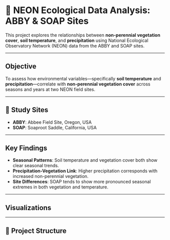 # 🌱 NEON Ecological Data Analysis: ABBY & SOAP Sites

This project explores the relationships between **non-perennial vegetation cover**, **soil temperature**, and **precipitation** using National Ecological Observatory Network (NEON) data from the ABBY and SOAP sites.

---

##  Objective

To assess how environmental variables—specifically **soil temperature** and **precipitation**—correlate with **non-perennial vegetation cover** across seasons and years at two NEON field sites.

---

## 📍 Study Sites

- **ABBY**: Abbee Field Site, Oregon, USA
- **SOAP**: Soaproot Saddle, California, USA

---

## Key Findings

- **Seasonal Patterns**: Soil temperature and vegetation cover both show clear seasonal trends.
- **Precipitation-Vegetation Link**: Higher precipitation corresponds with increased non-perennial vegetation.
- **Site Differences**: SOAP tends to show more pronounced seasonal extremes in both vegetation and temperature.

---

## Visualizations


---

## 📂 Project Structure



